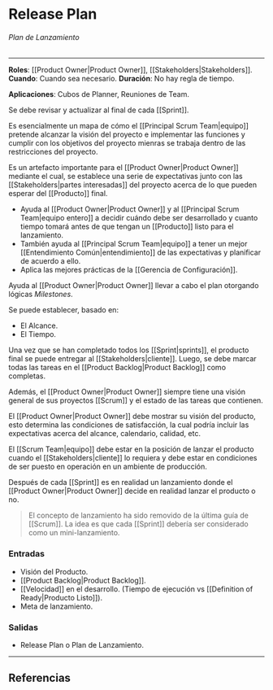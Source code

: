 # Release Plan
###### Plan de Lanzamiento
---

**Roles**: [[Product Owner|Product Owner]], [[Stakeholders|Stakeholders]].
**Cuando**: Cuando sea necesario.
**Duración**: No hay regla de tiempo.

**Aplicaciones**: Cubos de Planner, Reuniones de Team.

Se debe revisar y actualizar al final de cada [[Sprint]].

Es esencialmente un mapa de cómo el [[Principal Scrum Team|equipo]] pretende alcanzar la visión del proyecto e implementar las funciones y cumplir con los objetivos del proyecto mienras se trabaja dentro de las restricciones del proyecto.

Es un artefacto importante para el [[Product Owner|Product Owner]] mediante el cual, se establece una serie de expectativas junto con las [[Stakeholders|partes interesadas]] del proyecto acerca de lo que pueden esperar del [[Producto]] final.
- Ayuda al [[Product Owner|Product Owner]] y al [[Principal Scrum Team|equipo entero]] a decidir cuándo debe ser desarrollado y cuanto tiempo tomará antes de que tengan un [[Producto]] listo para el lanzamiento.
- También ayuda al [[Principal Scrum Team|equipo]]  a tener un mejor [[Entendimiento Común|entendimiento]] de las expectativas y planificar de acuerdo a ello.
- Aplica las mejores prácticas de la [[Gerencia de Configuración]].

Ayuda al [[Product Owner|Product Owner]] llevar a cabo el plan otorgando lógicas *Milestones*.

Se puede establecer, basado en:
- El Alcance.
- El Tiempo.

Una vez que se han completado todos los [[Sprint|sprints]], el producto final se puede entregar al [[Stakeholders|cliente]]. Luego, se debe marcar todas las tareas en el [[Product Backlog|Product Backlog]] como completas.

Además, el [[Product Owner|Product Owner]] siempre tiene una visión general de sus proyectos [[Scrum]] y el estado de las tareas que contienen.

El [[Product Owner|Product Owner]] debe mostrar su visión del producto, esto determina las condiciones de satisfacción, la cual podría incluir las expectativas acerca del alcance, calendario, calidad, etc.

El [[Scrum Team|equipo]] debe estar en la posición de lanzar el producto cuando el [[Stakeholders|cliente]] lo requiera y debe estar en  condiciones de ser puesto en operación en un ambiente de producción.

Después de cada [[Sprint]] es en realidad un lanzamiento donde el [[Product Owner|Product Owner]] decide en realidad lanzar el producto o no.

> El concepto de lanzamiento ha sido removido de la última guía de [[Scrum]]. La idea es que cada [[Sprint]] debería ser considerado como un mini-lanzamiento.

### Entradas
- Visión del Producto.
- [[Product Backlog|Product Backlog]].
- [[Velocidad]] en el desarrollo. (Tiempo de ejecución vs [[Definition of Ready|Producto Listo]]).
- Meta de lanzamiento.

### Salidas
- Release Plan o Plan de Lanzamiento.

---

## Referencias